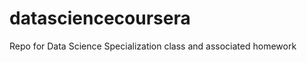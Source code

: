 datasciencecoursera
===================

Repo for Data Science Specialization class and associated homework
